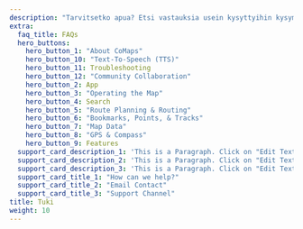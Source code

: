 ```yaml
---
description: "Tarvitsetko apua? Etsi vastauksia usein kysyttyihin kysymyksiin. Kysy apua ja ota yhteyttä yhteisön muihin jäseniin ongelmatilanteissa."
extra:
  faq_title: FAQs
  hero_buttons:
    hero_button_1: "About CoMaps"
    hero_button_10: "Text-To-Speech (TTS)"
    hero_button_11: Troubleshooting
    hero_button_12: "Community Collaboration"
    hero_button_2: App
    hero_button_3: "Operating the Map"
    hero_button_4: Search
    hero_button_5: "Route Planning & Routing"
    hero_button_6: "Bookmarks, Points, & Tracks"
    hero_button_7: "Map Data"
    hero_button_8: "GPS & Compass"
    hero_button_9: Features
  support_card_description_1: 'This is a Paragraph. Click on "Edit Text" or double click on the text box to start editing the content and make sure to add any relevant details or information that you want to share with your visitors.'
  support_card_description_2: 'This is a Paragraph. Click on "Edit Text" or double click on the text box to start editing the content and make sure to add any relevant details or information that you want to share with your visitors.'
  support_card_description_3: 'This is a Paragraph. Click on "Edit Text" or double click on the text box to start editing the content and make sure to add any relevant details or information that you want to share with your visitors.'
  support_card_title_1: "How can we help?"
  support_card_title_2: "Email Contact"
  support_card_title_3: "Support Channel"
title: Tuki
weight: 10
---
```

